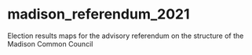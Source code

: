 # madison_referendum_2021
Election results maps for the advisory referendum on the structure of the Madison Common Council
